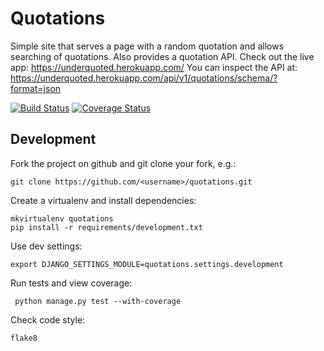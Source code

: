 Quotations
================================

Simple site that serves a page with a random quotation and allows searching of quotations.
Also provides a quotation API. Check out the live app:
https://underquoted.herokuapp.com/
You can inspect the API at:
https://underquoted.herokuapp.com/api/v1/quotations/schema/?format=json

[![Build Status](https://travis-ci.org/jessamynsmith/quotations.svg?branch=master)](https://travis-ci.org/jessamynsmith/quotations)
[![Coverage Status](https://coveralls.io/repos/jessamynsmith/quotations/badge.svg?branch=master)](https://coveralls.io/r/jessamynsmith/quotations?branch=master)

Development
-----------

Fork the project on github and git clone your fork, e.g.:

    git clone https://github.com/<username>/quotations.git

Create a virtualenv and install dependencies:

    mkvirtualenv quotations
    pip install -r requirements/development.txt

Use dev settings:

    export DJANGO_SETTINGS_MODULE=quotations.settings.development

Run tests and view coverage:

     python manage.py test --with-coverage

Check code style:

    flake8